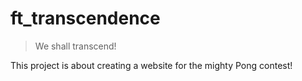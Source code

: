 # ft_transcendence

> We shall transcend!

This project is about creating a website for the mighty Pong contest!
